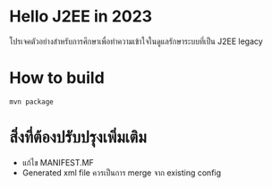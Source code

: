 # Hello J2EE in 2023
โปรเจคตัวอย่างสำหรับการศึกษาเพื่อทำความเข้าใจในดูแลรักษาระบบที่เป็น J2EE legacy

# How to build
```
mvn package
```

# สิ่งที่ต้องปรับปรุงเพิ่มเติม
- แก้ไข MANIFEST.MF
- Generated xml file ควรเป็นการ merge จาก existing config